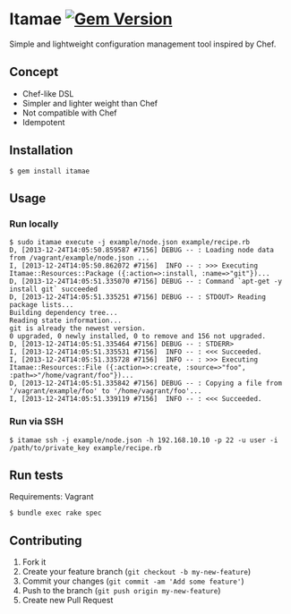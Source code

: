 # Itamae [![Gem Version](https://badge.fury.io/rb/itamae.svg)](http://badge.fury.io/rb/itamae)

Simple and lightweight configuration management tool inspired by Chef.

## Concept

- Chef-like DSL
- Simpler and lighter weight than Chef
- Not compatible with Chef
- Idempotent

## Installation

```
$ gem install itamae
```

## Usage

### Run locally

```
$ sudo itamae execute -j example/node.json example/recipe.rb
D, [2013-12-24T14:05:50.859587 #7156] DEBUG -- : Loading node data from /vagrant/example/node.json ...
I, [2013-12-24T14:05:50.862072 #7156]  INFO -- : >>> Executing Itamae::Resources::Package ({:action=>:install, :name=>"git"})...
D, [2013-12-24T14:05:51.335070 #7156] DEBUG -- : Command `apt-get -y install git` succeeded
D, [2013-12-24T14:05:51.335251 #7156] DEBUG -- : STDOUT> Reading package lists...
Building dependency tree...
Reading state information...
git is already the newest version.
0 upgraded, 0 newly installed, 0 to remove and 156 not upgraded.
D, [2013-12-24T14:05:51.335464 #7156] DEBUG -- : STDERR>
I, [2013-12-24T14:05:51.335531 #7156]  INFO -- : <<< Succeeded.
I, [2013-12-24T14:05:51.335728 #7156]  INFO -- : >>> Executing Itamae::Resources::File ({:action=>:create, :source=>"foo", :path=>"/home/vagrant/foo"})...
D, [2013-12-24T14:05:51.335842 #7156] DEBUG -- : Copying a file from '/vagrant/example/foo' to '/home/vagrant/foo'...
I, [2013-12-24T14:05:51.339119 #7156]  INFO -- : <<< Succeeded.
```

### Run via SSH

```
$ itamae ssh -j example/node.json -h 192.168.10.10 -p 22 -u user -i /path/to/private_key example/recipe.rb
```

## Run tests

Requirements: Vagrant

```
$ bundle exec rake spec
```

## Contributing

1. Fork it
2. Create your feature branch (`git checkout -b my-new-feature`)
3. Commit your changes (`git commit -am 'Add some feature'`)
4. Push to the branch (`git push origin my-new-feature`)
5. Create new Pull Request

